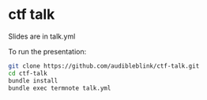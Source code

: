 # ctf talk

Slides are in talk.yml

To run the presentation:

```bash
git clone https://github.com/audibleblink/ctf-talk.git
cd ctf-talk
bundle install
bundle exec termnote talk.yml
```
